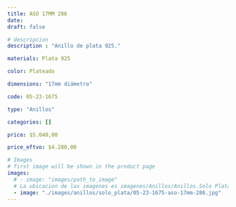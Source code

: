 ```yaml
---
title: ASO 17MM 286
date: 
draft: false

# descripcion
description : "Anillo de plata 925."

materials: Plata 925

color: Plateado

dimensions: "17mm diámetro"

code: 05-23-1675

type: "Anillos"

categories: []

price: $5.040,00

price_eftvo: $4.280,00

# Images
# first image will be shown in the product page
images:
  # - image: "images/path_to_image"
  # La ubicacion de las imagenes es imagenes/Anillos/Anillos.Solo Plata/05-23-1675-aso-17mm-286
  - image: "./images/anillos/solo_plata/05-23-1675-aso-17mm-286.jpg"
---
```


